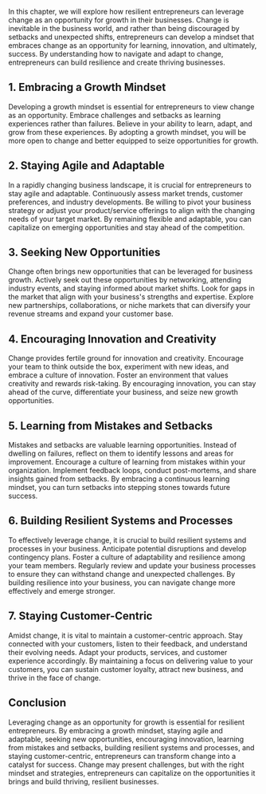 
In this chapter, we will explore how resilient entrepreneurs can leverage change as an opportunity for growth in their businesses. Change is inevitable in the business world, and rather than being discouraged by setbacks and unexpected shifts, entrepreneurs can develop a mindset that embraces change as an opportunity for learning, innovation, and ultimately, success. By understanding how to navigate and adapt to change, entrepreneurs can build resilience and create thriving businesses.

1\. **Embracing a Growth Mindset**
---------------------------------

Developing a growth mindset is essential for entrepreneurs to view change as an opportunity. Embrace challenges and setbacks as learning experiences rather than failures. Believe in your ability to learn, adapt, and grow from these experiences. By adopting a growth mindset, you will be more open to change and better equipped to seize opportunities for growth.

2\. **Staying Agile and Adaptable**
----------------------------------

In a rapidly changing business landscape, it is crucial for entrepreneurs to stay agile and adaptable. Continuously assess market trends, customer preferences, and industry developments. Be willing to pivot your business strategy or adjust your product/service offerings to align with the changing needs of your target market. By remaining flexible and adaptable, you can capitalize on emerging opportunities and stay ahead of the competition.

3\. **Seeking New Opportunities**
--------------------------------

Change often brings new opportunities that can be leveraged for business growth. Actively seek out these opportunities by networking, attending industry events, and staying informed about market shifts. Look for gaps in the market that align with your business's strengths and expertise. Explore new partnerships, collaborations, or niche markets that can diversify your revenue streams and expand your customer base.

4\. **Encouraging Innovation and Creativity**
--------------------------------------------

Change provides fertile ground for innovation and creativity. Encourage your team to think outside the box, experiment with new ideas, and embrace a culture of innovation. Foster an environment that values creativity and rewards risk-taking. By encouraging innovation, you can stay ahead of the curve, differentiate your business, and seize new growth opportunities.

5\. **Learning from Mistakes and Setbacks**
------------------------------------------

Mistakes and setbacks are valuable learning opportunities. Instead of dwelling on failures, reflect on them to identify lessons and areas for improvement. Encourage a culture of learning from mistakes within your organization. Implement feedback loops, conduct post-mortems, and share insights gained from setbacks. By embracing a continuous learning mindset, you can turn setbacks into stepping stones towards future success.

6\. **Building Resilient Systems and Processes**
-----------------------------------------------

To effectively leverage change, it is crucial to build resilient systems and processes in your business. Anticipate potential disruptions and develop contingency plans. Foster a culture of adaptability and resilience among your team members. Regularly review and update your business processes to ensure they can withstand change and unexpected challenges. By building resilience into your business, you can navigate change more effectively and emerge stronger.

7\. **Staying Customer-Centric**
-------------------------------

Amidst change, it is vital to maintain a customer-centric approach. Stay connected with your customers, listen to their feedback, and understand their evolving needs. Adapt your products, services, and customer experience accordingly. By maintaining a focus on delivering value to your customers, you can sustain customer loyalty, attract new business, and thrive in the face of change.

Conclusion
----------

Leveraging change as an opportunity for growth is essential for resilient entrepreneurs. By embracing a growth mindset, staying agile and adaptable, seeking new opportunities, encouraging innovation, learning from mistakes and setbacks, building resilient systems and processes, and staying customer-centric, entrepreneurs can transform change into a catalyst for success. Change may present challenges, but with the right mindset and strategies, entrepreneurs can capitalize on the opportunities it brings and build thriving, resilient businesses.
